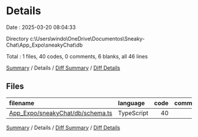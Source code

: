 # Details

Date : 2025-03-20 08:04:33

Directory c:\\Users\\windo\\OneDrive\\Documentos\\Sneaky-Chat\\App_Expo\\sneakyChat\\db

Total : 1 files,  40 codes, 0 comments, 6 blanks, all 46 lines

[Summary](results.md) / Details / [Diff Summary](diff.md) / [Diff Details](diff-details.md)

## Files
| filename | language | code | comment | blank | total |
| :--- | :--- | ---: | ---: | ---: | ---: |
| [App\_Expo/sneakyChat/db/schema.ts](/App_Expo/sneakyChat/db/schema.ts) | TypeScript | 40 | 0 | 6 | 46 |

[Summary](results.md) / Details / [Diff Summary](diff.md) / [Diff Details](diff-details.md)